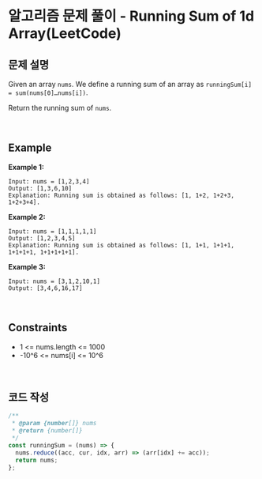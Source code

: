 # 알고리즘 문제 풀이 - Running Sum of 1d Array(LeetCode)

## 문제 설명

Given an array `nums`. We define a running sum of an array as `runningSum[i] = sum(nums[0]…nums[i])`.

Return the running sum of `nums`.

<br />

## Example

**Example 1:**

    Input: nums = [1,2,3,4]
    Output: [1,3,6,10]
    Explanation: Running sum is obtained as follows: [1, 1+2, 1+2+3, 1+2+3+4].

**Example 2:**

    Input: nums = [1,1,1,1,1]
    Output: [1,2,3,4,5]
    Explanation: Running sum is obtained as follows: [1, 1+1, 1+1+1, 1+1+1+1, 1+1+1+1+1].

**Example 3:**

    Input: nums = [3,1,2,10,1]
    Output: [3,4,6,16,17]

<br />

## Constraints

- 1 <= nums.length <= 1000
- -10^6 <= nums[i] <= 10^6

<br />

## 코드 작성

```js
/**
 * @param {number[]} nums
 * @return {number[]}
 */
const runningSum = (nums) => {
  nums.reduce((acc, cur, idx, arr) => (arr[idx] += acc));
  return nums;
};
```

<br />
